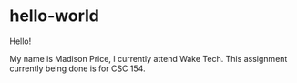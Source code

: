 # hello-world

Hello!

My name is Madison Price, I currently attend Wake Tech. This assignment currently being done is for CSC 154.  
